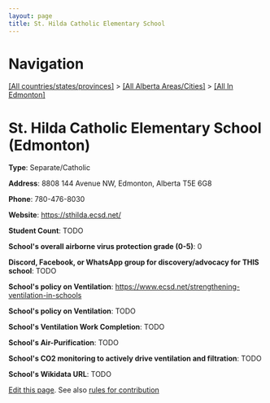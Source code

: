 ```yaml
---
layout: page
title: St. Hilda Catholic Elementary School
---
```

# Navigation

[[All countries/states/provinces]](../../..) > [[All Alberta Areas/Cities]](../..) > [[All In Edmonton]](..)

# St. Hilda Catholic Elementary School (Edmonton)

**Type**: Separate/Catholic

**Address**: 8808 144 Avenue NW, Edmonton, Alberta T5E 6G8

**Phone**: 780-476-8030

**Website**: <https://sthilda.ecsd.net/>

**Student Count**: TODO

**School's overall airborne virus protection grade (0-5)**: 0

**Discord, Facebook, or WhatsApp group for discovery/advocacy for THIS school**: TODO

**School's policy on Ventilation**: <https://www.ecsd.net/strengthening-ventilation-in-schools>

**School's policy on Ventilation**: TODO

**School's Ventilation Work Completion**: TODO

**School's Air-Purification**: TODO

**School's CO2 monitoring to actively drive ventilation and filtration**: TODO

**School's Wikidata URL**: TODO


[Edit this page](https://github.com/ventilate-schools/AB/edit/main/./Edmonton/St._Hilda_Catholic_Elementary_School.md). See also [rules for contribution](../../../contribution-rules/)